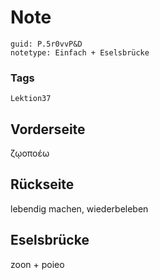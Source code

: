 # Note
```
guid: P.5r0vvP&D
notetype: Einfach + Eselsbrücke
```

### Tags
```
Lektion37
```

## Vorderseite
ζῳοποέω

## Rückseite
lebendig machen, wiederbeleben

## Eselsbrücke
zoon + poieo

